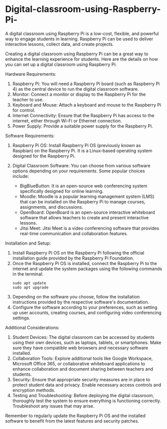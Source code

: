 # Digital-classroom-using-Raspberry-Pi-
A digital classroom using Raspberry Pi is a low-cost, flexible, and powerful way to engage students in learning. Raspberry Pi can be used to deliver interactive lessons, collect data, and create projects.


Creating a digital classroom using Raspberry Pi can be a great way to enhance the learning experience for students. Here are the details on how you can set up a digital classroom using Raspberry Pi:

Hardware Requirements:
1. Raspberry Pi: You will need a Raspberry Pi board (such as Raspberry Pi 4) as the central device to run the digital classroom software.
2. Monitor: Connect a monitor or display to the Raspberry Pi for the teacher to use.
3. Keyboard and Mouse: Attach a keyboard and mouse to the Raspberry Pi for control.
4. Internet Connectivity: Ensure that the Raspberry Pi has access to the internet, either through Wi-Fi or Ethernet connection.
5. Power Supply: Provide a suitable power supply for the Raspberry Pi.

Software Requirements:
1. Raspberry Pi OS: Install Raspberry Pi OS (previously known as Raspbian) on the Raspberry Pi. It is a Linux-based operating system designed for the Raspberry Pi.
2. Digital Classroom Software: You can choose from various software options depending on your requirements. Some popular choices include:

   - BigBlueButton: It is an open-source web conferencing system specifically designed for online learning.
   - Moodle: Moodle is a popular learning management system (LMS) that can be installed on the Raspberry Pi to manage courses, assignments, and discussions.
   - OpenBoard: OpenBoard is an open-source interactive whiteboard software that allows teachers to create and present interactive lessons.
   - Jitsi Meet: Jitsi Meet is a video conferencing software that provides real-time communication and collaboration features.

Installation and Setup:
1. Install Raspberry Pi OS on the Raspberry Pi following the official installation guide provided by the Raspberry Pi Foundation.
2. Once the Raspberry Pi OS is installed, connect the Raspberry Pi to the internet and update the system packages using the following commands in the terminal:
   ```
   sudo apt update
   sudo apt upgrade
   ```
3. Depending on the software you choose, follow the installation instructions provided by the respective software's documentation.
4. Configure the software according to your preferences, such as setting up user accounts, creating courses, and configuring video conferencing settings.

Additional Considerations:
1. Student Devices: The digital classroom can be accessed by students using their own devices, such as laptops, tablets, or smartphones. Make sure they have compatible web browsers and necessary software installed.
2. Collaboration Tools: Explore additional tools like Google Workspace, Microsoft Office 365, or collaborative whiteboard applications to enhance collaboration and document sharing between teachers and students.
3. Security: Ensure that appropriate security measures are in place to protect student data and privacy. Enable necessary access controls and encryption methods.
4. Testing and Troubleshooting: Before deploying the digital classroom, thoroughly test the system to ensure everything is functioning correctly. Troubleshoot any issues that may arise.

Remember to regularly update the Raspberry Pi OS and the installed software to benefit from the latest features and security patches.
